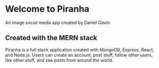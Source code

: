 # Welcome to Piranha

An image social media app created by Daniel Gavin.

## Created with the MERN stack

Piranha is a full stack application created with MongoDB, Express, React, and Node.js. Users can create an account, post stuff, follow other users, like other stuff, and see posts from around the world.
